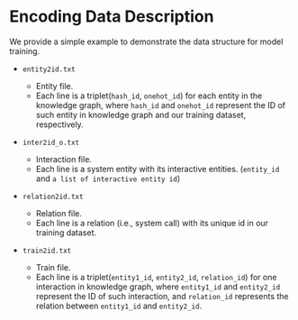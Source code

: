 # Encoding Data Description

We provide a simple example to demonstrate the data structure for model training.

- `entity2id.txt`
    - Entity file.
    - Each line is a triplet(`hash_id`, `onehot_id`) for each entity in the knowledge graph, where `hash_id` and `onehot_id` represent the ID of such entity in knowledge graph and our training dataset, respectively.

- `inter2id_o.txt`
    - Interaction file.
    - Each line is a system entity with its interactive entities. (`entity_id` and `a list of interactive entity id`)

- `relation2id.txt`
    - Relation file.
    - Each line is a relation (i.e., system call) with its unique id in our training dataset.

- `train2id.txt`
    - Train file.
    - Each line is a triplet(`entity1_id`, `entity2_id`, `relation_id`) for one interaction in knowledge graph, where `entity1_id` and `entity2_id` represent the ID of such interaction, and `relation_id` represents the relation between `entity1_id` and `entity2_id`. 